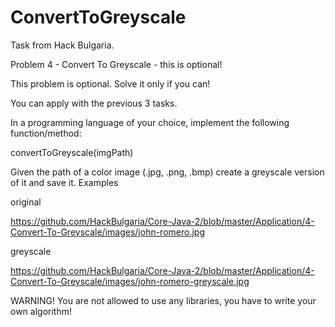# ConvertToGreyscale
Task from Hack Bulgaria.

Problem 4 - Convert To Greyscale - this is optional!

This problem is optional. Solve it only if you can!

You can apply with the previous 3 tasks.

In a programming language of your choice, implement the following function/method:

convertToGreyscale(imgPath)

Given the path of a color image (.jpg, .png, .bmp) create a greyscale version of it and save it.
Examples

original

https://github.com/HackBulgaria/Core-Java-2/blob/master/Application/4-Convert-To-Greyscale/images/john-romero.jpg

greyscale

https://github.com/HackBulgaria/Core-Java-2/blob/master/Application/4-Convert-To-Greyscale/images/john-romero-greyscale.jpg

WARNING! You are not allowed to use any libraries, you have to write your own algorithm!
